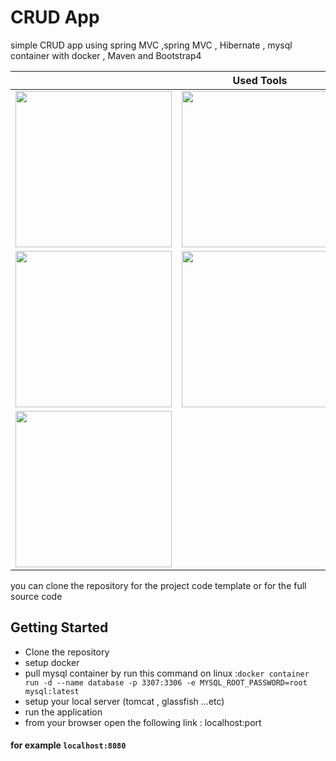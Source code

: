 # CRUD App
simple CRUD app using spring MVC ,spring MVC ,  Hibernate , mysql container with docker , Maven and Bootstrap4

|  | Used Tools |  |
| :---         |     :---:      |          ---: |
| <img src="https://stackjava.com/wp-content/uploads/2017/12/spring-mvc-logo.png" width="250" height="250">   | <img src="https://i.morioh.com/200628/e3d17c5f.jpg" width="250" height="250">     | <img src="https://design.jboss.org/hibernate/logo/final/hibernate_logo_whitebkg_stacked_256px.png" width="250" height="250">    |
| <img src="https://cdn.iconscout.com/icon/free/png-256/mysql-6-226028.png" width="250" height="250">     | <img src="https://logodix.com/logo/699172.png" width="250" height="250">       | <img src="https://cdn.iconscout.com/icon/free/png-256/bootstrap-6-1175203.png" width="250" height="250">      |
| <img src="https://miro.medium.com/max/336/0*yij2e7gB0x438hKT.png" width="250" height="250">     | <!--item2 --> | <!--item3 -->  |


you can clone the repository for the project code template or for the full source code

## Getting Started
* Clone the repository
* setup docker
* pull mysql container by run this command on linux :`docker container run -d --name database -p 3307:3306 -e MYSQL_ROOT_PASSWORD=root mysql:latest`
* setup your local server (tomcat , glassfish ...etc)
* run the application
* from your browser open the following link : localhost:port
#### for example `localhost:8080`
